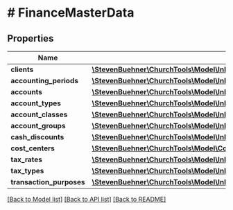 # # FinanceMasterData

## Properties

Name | Type | Description | Notes
------------ | ------------- | ------------- | -------------
**clients** | [**\StevenBuehner\ChurchTools\Model\InlineResponse20044DataClients[]**](InlineResponse20044DataClients.md) |  | [optional]
**accounting_periods** | [**\StevenBuehner\ChurchTools\Model\InlineResponse20044DataAccountingPeriods[]**](InlineResponse20044DataAccountingPeriods.md) |  | [optional]
**accounts** | [**\StevenBuehner\ChurchTools\Model\InlineResponse20044DataAccounts[]**](InlineResponse20044DataAccounts.md) |  | [optional]
**account_types** | [**\StevenBuehner\ChurchTools\Model\InlineResponse20044DataAccountTypes[]**](InlineResponse20044DataAccountTypes.md) |  | [optional]
**account_classes** | [**\StevenBuehner\ChurchTools\Model\InlineResponse20044DataAccountClasses[]**](InlineResponse20044DataAccountClasses.md) |  | [optional]
**account_groups** | [**\StevenBuehner\ChurchTools\Model\InlineResponse20044DataAccountGroups[]**](InlineResponse20044DataAccountGroups.md) |  | [optional]
**cash_discounts** | [**\StevenBuehner\ChurchTools\Model\InlineResponse20044DataCashDiscounts[]**](InlineResponse20044DataCashDiscounts.md) |  | [optional]
**cost_centers** | [**\StevenBuehner\ChurchTools\Model\CostCenter[]**](CostCenter.md) |  | [optional]
**tax_rates** | [**\StevenBuehner\ChurchTools\Model\InlineResponse20044DataTaxRates[]**](InlineResponse20044DataTaxRates.md) |  | [optional]
**tax_types** | [**\StevenBuehner\ChurchTools\Model\InlineResponse20044DataTaxTypes[]**](InlineResponse20044DataTaxTypes.md) |  | [optional]
**transaction_purposes** | [**\StevenBuehner\ChurchTools\Model\InlineResponse20044DataTransactionPurposes[]**](InlineResponse20044DataTransactionPurposes.md) |  | [optional]

[[Back to Model list]](../../README.md#models) [[Back to API list]](../../README.md#endpoints) [[Back to README]](../../README.md)

